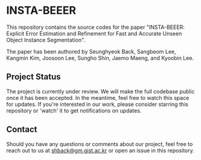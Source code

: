 # INSTA-BEEER

This repository contains the source codes for the paper "INSTA-BEEER: Explicit Error Estimation and Refinement for Fast and Accurate Unseen Object Instance Segmentation". 

The paper has been authored by Seunghyeok Back, Sangbeom Lee, Kangmin Kim, Joosoon Lee, Sungho Shin, Jaemo Maeng, and Kyoobin Lee.

## Project Status

The project is currently under review. We will make the full codebase public once it has been accepted. In the meantime, feel free to watch this space for updates. If you're interested in our work, please consider starring this repository or 'watch' it to get notifications on updates.

## Contact

Should you have any questions or comments about our project, feel free to reach out to us at <shback@gm.gist.ac.kr> or open an issue in this repository.
